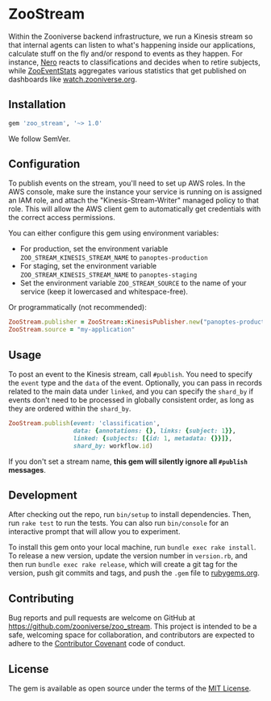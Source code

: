 # ZooStream

Within the Zooniverse backend infrastructure, we run a Kinesis stream so that internal agents can listen to
what's happening inside our applications, calculate stuff on the fly and/or respond to events as they happen.
For instance, [Nero](https://github.com/zooniverse/nero) reacts to classifications and decides when to retire
subjects, while [ZooEventStats](https://github.com/zooniverse/zoo-event-stats) aggregates various statistics that
get published on dashboards like [watch.zooniverse.org](http://watch.zooniverse.org).

## Installation

```ruby
gem 'zoo_stream', '~> 1.0'
```

We follow SemVer.

## Configuration

To publish events on the stream, you'll need to set up AWS roles. In the AWS console, make sure the instance your service
is running on is assigned an IAM role, and attach the "Kinesis-Stream-Writer" managed policy to that role. This will allow the AWS client gem to automatically get credentials with the correct access permissions.

You can either configure this gem using environment variables:

  * For production, set the environment variable `ZOO_STREAM_KINESIS_STREAM_NAME` to `panoptes-production`
  * For staging, set the environment variable `ZOO_STREAM_KINESIS_STREAM_NAME` to `panoptes-staging`
  * Set the environment variable `ZOO_STREAM_SOURCE` to the name of your service (keep it lowercased and whitespace-free).

Or programmatically (not recommended):

```ruby
ZooStream.publisher = ZooStream::KinesisPublisher.new("panoptes-production")
ZooStream.source = "my-application"
```

## Usage

To post an event to the Kinesis stream, call `#publish`. You need to specify the `event` type and the `data` of the event.
Optionally, you can pass in records related to the main data under `linked`, and you can specify the `shard_by` if events
don't need to be processed in globally consistent order, as long as they are ordered within the `shard_by`.

```ruby
ZooStream.publish(event: 'classification',
                  data: {annotations: {}, links: {subject: 1}},
                  linked: {subjects: [{id: 1, metadata: {}}]},
                  shard_by: workflow.id)
```

If you don't set a stream name, **this gem will silently ignore all `#publish` messages**.



## Development

After checking out the repo, run `bin/setup` to install dependencies. Then, run `rake test` to run the tests. You can also run `bin/console` for an interactive prompt that will allow you to experiment.

To install this gem onto your local machine, run `bundle exec rake install`. To release a new version, update the version number in `version.rb`, and then run `bundle exec rake release`, which will create a git tag for the version, push git commits and tags, and push the `.gem` file to [rubygems.org](https://rubygems.org).

## Contributing

Bug reports and pull requests are welcome on GitHub at https://github.com/zooniverse/zoo_stream. This project is intended to be a safe, welcoming space for collaboration, and contributors are expected to adhere to the [Contributor Covenant](http://contributor-covenant.org) code of conduct.

## License

The gem is available as open source under the terms of the [MIT License](http://opensource.org/licenses/MIT).

